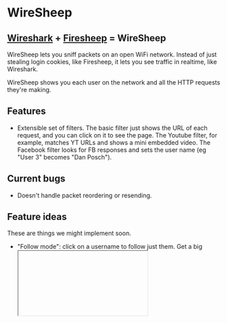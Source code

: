 WireSheep
=========

[Wireshark](http://www.wireshark.org/) + [Firesheep](http://codebutler.com/firesheep) = WireSheep
---------------------------------

WireSheep lets you sniff packets on an open WiFi network. Instead of just stealing login cookies, like Firesheep, it lets you see traffic in realtime, like Wireshark.

WireSheep shows you each user on the network and all the HTTP requests they're making. 

Features 
--------

* Extensible set of filters. The basic filter just shows the URL of each request, and you can click on it to see the page. The Youtube filter, for example, matches YT URLs and shows a mini embedded video. The Facebook filter looks for FB responses and sets the user name (eg "User 3" becomes "Dan Posch").

Current bugs
------------
* Doesn't handle packet reordering or resending.

Feature ideas
-------------

These are things we might implement soon.

* "Follow mode": click on a username to follow just them. Get a big <iframe> that shows whatever they're currently seeing.
* Firesheep's original functionality: allow filters (eg the FB filter) to scrape session cookies. Provide a list of hijackable sessions.
* Google filter: show each Google query a user enters.
* Hacker News filter: eg replace "User 4" with "dcposch".
* More filters!

Architecture
------------

Currently: C++/QT app, compiled together with a modified Firesheep backend (uses pcap / winpcap). The app creates a QWebFrame (embedded WebKit). The Qt part is just plumbing: it gets sniffed requests from Firesheep, sends them to the JS/HTML frontend as blobs of JSON. 

Future: same JS/HTML frontend. We'll run a local server (eg using Python's SimpleHTTPServer) for the backend. 

Advantages: simpler, removes dependency on Qt, cleaner builds. By separating the backend from the frontend, we could also spy on open networks without physically present--eg one laptop is sniffing packets and running the server, remote laptop connects to the server.

Build instructions
------------------

Go to the 'qt' dir.

> cd qt

On Mac OS X:
    qmake -spec macx-g++
    make clean all
    open fireflock.app

On Linux/Unix:
    qmake
    make clean all
    ./fireflock

On Windows:
    qmake
    nmake clean all
    debug\fireflock.exe

